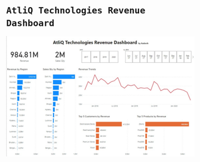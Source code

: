 # `AtliQ Technologies Revenue Dashboard`
![atliq_dashboard](https://github.com/aadarsh-af/AtliqTech-SalesInsights/blob/main/PowerBI_Dashboard_AtliQ.jpg)
